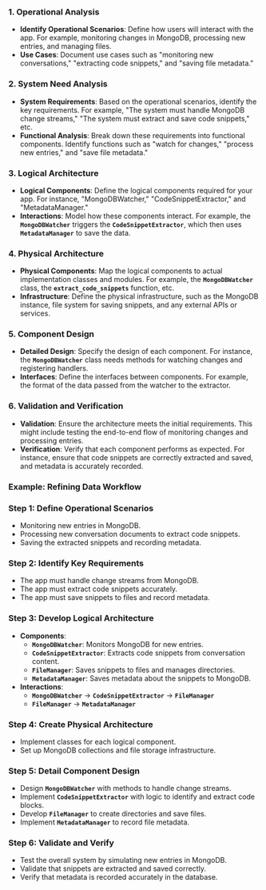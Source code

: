 
### **1. Operational Analysis**

- **Identify Operational Scenarios**: Define how users will interact with the app. For example, monitoring changes in MongoDB, processing new entries, and managing files.
- **Use Cases**: Document use cases such as "monitoring new conversations," "extracting code snippets," and "saving file metadata."

### **2. System Need Analysis**

- **System Requirements**: Based on the operational scenarios, identify the key requirements. For example, "The system must handle MongoDB change streams," "The system must extract and save code snippets," etc.
- **Functional Analysis**: Break down these requirements into functional components. Identify functions such as "watch for changes," "process new entries," and "save file metadata."

### **3. Logical Architecture**

- **Logical Components**: Define the logical components required for your app. For instance, "MongoDBWatcher," "CodeSnippetExtractor," and "MetadataManager."
- **Interactions**: Model how these components interact. For example, the **`MongoDBWatcher`** triggers the **`CodeSnippetExtractor`**, which then uses **`MetadataManager`** to save the data.

### **4. Physical Architecture**

- **Physical Components**: Map the logical components to actual implementation classes and modules. For example, the **`MongoDBWatcher`** class, the **`extract_code_snippets`** function, etc.
- **Infrastructure**: Define the physical infrastructure, such as the MongoDB instance, file system for saving snippets, and any external APIs or services.

### **5. Component Design**

- **Detailed Design**: Specify the design of each component. For instance, the **`MongoDBWatcher`** class needs methods for watching changes and registering handlers.
- **Interfaces**: Define the interfaces between components. For example, the format of the data passed from the watcher to the extractor.

### **6. Validation and Verification**

- **Validation**: Ensure the architecture meets the initial requirements. This might include testing the end-to-end flow of monitoring changes and processing entries.
- **Verification**: Verify that each component performs as expected. For instance, ensure that code snippets are correctly extracted and saved, and metadata is accurately recorded.

### **Example: Refining Data Workflow**

### **Step 1: Define Operational Scenarios**

- Monitoring new entries in MongoDB.
- Processing new conversation documents to extract code snippets.
- Saving the extracted snippets and recording metadata.

### **Step 2: Identify Key Requirements**

- The app must handle change streams from MongoDB.
- The app must extract code snippets accurately.
- The app must save snippets to files and record metadata.

### **Step 3: Develop Logical Architecture**

- **Components**:
    - **`MongoDBWatcher`**: Monitors MongoDB for new entries.
    - **`CodeSnippetExtractor`**: Extracts code snippets from conversation content.
    - **`FileManager`**: Saves snippets to files and manages directories.
    - **`MetadataManager`**: Saves metadata about the snippets to MongoDB.
- **Interactions**:
    - **`MongoDBWatcher`** -> **`CodeSnippetExtractor`** -> **`FileManager`**
    - **`FileManager`** -> **`MetadataManager`**

### **Step 4: Create Physical Architecture**

- Implement classes for each logical component.
- Set up MongoDB collections and file storage infrastructure.

### **Step 5: Detail Component Design**

- Design **`MongoDBWatcher`** with methods to handle change streams.
- Implement **`CodeSnippetExtractor`** with logic to identify and extract code blocks.
- Develop **`FileManager`** to create directories and save files.
- Implement **`MetadataManager`** to record file metadata.

### **Step 6: Validate and Verify**

- Test the overall system by simulating new entries in MongoDB.
- Validate that snippets are extracted and saved correctly.
- Verify that metadata is recorded accurately in the database.
